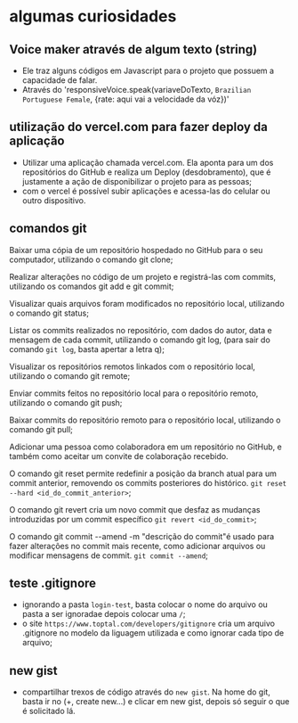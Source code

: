 # algumas curiosidades 

## Voice maker através de algum texto (string)

<script src="https://code.responsivevoice.org/responsivevoice. js"></script>

- Ele traz alguns códigos em Javascript para o projeto que possuem a capacidade de falar.
- Através do 'responsiveVoice.speak(variaveDoTexto, `Brazilian Portuguese Female`, {rate: aqui vai a velocidade da vóz})' 

## utilização do vercel.com para fazer deploy da aplicação

- Utilizar uma aplicação chamada vercel.com. Ela aponta para um dos repositórios do GitHub e realiza um Deploy (desdobramento), que é justamente a ação de disponibilizar o projeto para as pessoas;
- com o vercel é possível subir aplicações e acessa-las do celular ou outro dispositivo.

## comandos git
Baixar uma cópia de um repositório hospedado no GitHub para o seu computador, utilizando o comando git clone;

Realizar alterações no código de um projeto e registrá-las com commits, utilizando os comandos git add e git commit;

Visualizar quais arquivos foram modificados no repositório local, utilizando o comando git status;

Listar os commits realizados no repositório, com dados do autor, data e mensagem de cada commit, utilizando o comando git log, (para sair do comando `git log`, basta apertar a letra q);

Visualizar os repositórios remotos linkados com o repositório local, utilizando o comando git remote;

Enviar commits feitos no repositório local para o repositório remoto, utilizando o comando git push;

Baixar commits do repositório remoto para o repositório local, utilizando o comando git pull;

Adicionar uma pessoa como colaboradora em um repositório no GitHub, e também como aceitar um convite de colaboração recebido.

O comando git reset permite redefinir a posição da branch atual para um commit anterior, removendo os commits posteriores do histórico. `git reset --hard <id_do_commit_anterior>`;

O comando git revert cria um novo commit que desfaz as mudanças introduzidas por um commit específico `git revert <id_do_commit>`;

O comando git commit --amend -m "descrição do commit"é usado para fazer alterações no commit mais recente, como adicionar arquivos ou modificar mensagens de commit. `git commit --amend`;

## teste .gitignore
- ignorando a pasta `login-test`, basta colocar o nome do arquivo ou pasta a ser ignoradae depois colocar uma `/`;
- o site `https://www.toptal.com/developers/gitignore` cria um arquivo .gitignore no modelo da liguagem utilizada e como ignorar cada tipo de arquivo; 

## new gist
- compartilhar trexos de código através do `new gist`. Na  home do git, basta ir no (+, create new...) e clicar em new gist, depois só seguir o que é solicitado lá.
